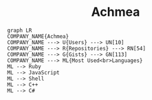 <h1 align="center">Achmea</h1>

```mermaid
graph LR
COMPANY_NAME{Achmea}
COMPANY_NAME ---> U{Users} ---> UN[10]
COMPANY_NAME ---> R{Repositories} ---> RN[54]
COMPANY_NAME ---> G{Gists} ---> GN[113]
COMPANY_NAME ---> ML{Most Used<br>Languages}
ML --> Ruby
ML --> JavaScript
ML --> Shell
ML --> C++
ML --> C#
```
